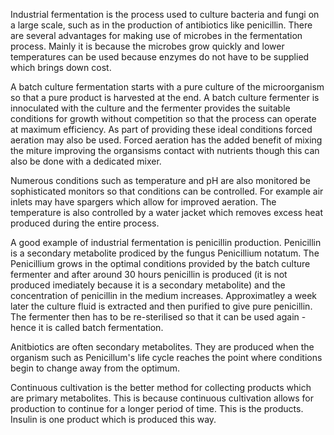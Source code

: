 Industrial fermentation is the process used to culture bacteria and fungi on a
large scale, such as in the production of antibiotics like penicillin. There are
several advantages for making use of microbes in the fermentation process.
Mainly it is because the microbes grow quickly and lower temperatures can be
used because enzymes do not have to be supplied which brings down cost.

A batch culture fermentation starts with a pure culture of the microorganism so
that a pure product is harvested at the end. A batch culture fermenter is
innoculated with the culture and the fermenter provides the suitable conditions
for growth without competition so that the process can operate at maximum
efficiency. As part of providing these ideal conditions forced aeration may also
be used. Forced aeration has the added benefit of mixing the miture improving
the organsisms contact with nutrients though this can also be done with a
dedicated mixer.

Numerous conditions such as temperature and pH are also monitored be
sophisticated monitors so that conditions can be controlled. For example air
inlets may have spargers which allow for improved aeration. The temperature is
also controlled by a water jacket which removes excess heat produced during the
entire process.

A good example of industrial fermentation is penicillin production. Penicillin
is a secondary metabolite prodiced by the fungus Penicillium notatum. The
Penicillium grows in the optimal conditions provided by the batch culture
fermenter and after around 30 hours penicillin is produced (it is not produced
imediately because it is a secondary metabolite) and the concentration of
penicillin in the medium increases. Approximatley a week later the culture fluid
is extracted and then purified to give pure penicillin. The fermenter then has
to be re-sterilised so that it can be used again - hence it is called batch
fermentation.

Anitbiotics are often secondary metabolites. They are produced when the organism
such as Penicillum's life cycle reaches the point where conditions begin to
change away from the optimum.

Continuous cultivation is the better method for collecting products which are
primary metabolites. This is because continuous cultivation allows for
production to continue for a longer period of time. This is the products.
Insulin is one product which is produced this way.


